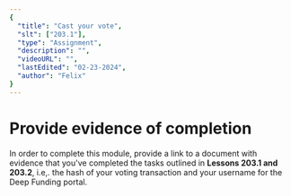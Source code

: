 ```yaml
---
{
  "title": "Cast your vote",
  "slt": ["203.1"],
  "type": "Assignment",
  "description": "",
  "videoURL": "",
  "lastEdited": "02-23-2024",
  "author": "Felix"
}
---
```


# Provide evidence of completion

In order to complete this module, provide a link to a document with evidence that you've completed the tasks outlined in **Lessons 203.1 and 203.2**, i.e,. the hash of your voting transaction and your username for the Deep Funding portal.
